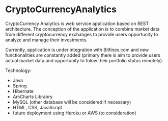 # CryptoCurrencyAnalytics

CryptoCurrency Analytics is web service application based on REST architecture. 
The conception of the application is to combine market data from different cryptocurrency exchanges to provide users opportunity to analyze and manage their investments. 

Currently, application is under integration with Bitfinex.com and new functionalities are constantly added (primary there is aim to provide users actual market data and opportunity to folow their portfolio status remotely). 

Technology:
 - Java
 - Spring
 - Hibernate
 - AmCharts Librabry
 - MySQL (other database will be considered if necessary)
 - HTML, CSS, JavaScript
 - future deployment using Heroku or AWS (to consideration)
